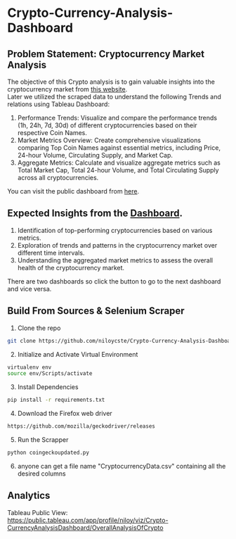 # Crypto-Currency-Analysis-Dashboard
## Problem Statement: Cryptocurrency Market Analysis
The objective of this Crypto analysis is to gain valuable insights into the cryptocurrency market from [this website](https://www.coingecko.com/en/all-cryptocurrencies).<br/> 
Later we utilized the scraped data to understand the following Trends and relations using Tableau Dashboard:

1. Performance Trends: Visualize and compare the performance trends (1h, 24h, 7d, 30d) of different cryptocurrencies based on their respective Coin Names.
2. Market Metrics Overview: Create comprehensive visualizations comparing Top Coin Names against essential metrics, including Price, 24-hour Volume, Circulating Supply, and Market Cap.
3. Aggregate Metrics: Calculate and visualize aggregate metrics such as Total Market Cap, Total 24-hour Volume, and Total Circulating Supply across all cryptocurrencies.

You can visit the public dashboard from [here](https://public.tableau.com/app/profile/niloy/viz/Crypto-CurrencyAnalysisDashboard/OverallAnalysisOfCrypto).<br/>

## Expected Insights from the [Dashboard](https://public.tableau.com/app/profile/niloy/viz/Crypto-CurrencyAnalysisDashboard/OverallAnalysisOfCrypto).<br/>
1. Identification of top-performing cryptocurrencies based on various metrics.
2. Exploration of trends and patterns in the cryptocurrency market over different time intervals.
3. Understanding the aggregated market metrics to assess the overall health of the cryptocurrency market.

There are two dashboards so click the button to go to the next dashboard and vice versa.

## Build From Sources & Selenium Scraper 
1. Clone the repo
```bash
git clone https://github.com/niloycste/Crypto-Currency-Analysis-Dashboard.git
```
2. Initialize and Activate Virtual Environment
```bash
virtualenv env
source env/Scripts/activate
```
3. Install Dependencies
```bash
pip install -r requirements.txt
```
4. Download the Firefox web driver
```bash
https://github.com/mozilla/geckodriver/releases
```
5. Run the Scrapper
```bash
python coingeckoupdated.py
```
6. anyone can get a file name "CryptocurrencyData.csv" containing all the desired columns
## Analytics 
Tableau Public View: https://public.tableau.com/app/profile/niloy/viz/Crypto-CurrencyAnalysisDashboard/OverallAnalysisOfCrypto
